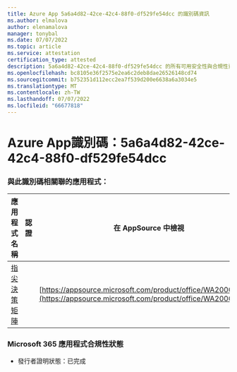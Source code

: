 ```yaml
---
title: Azure App 5a6a4d82-42ce-42c4-88f0-df529fe54dcc 的識別碼資訊
ms.author: elmalova
author: elenamalova
manager: tonybal
ms.date: 07/07/2022
ms.topic: article
ms.service: attestation
certification_type: attested
description: 5a6a4d82-42ce-42c4-88f0-df529fe54dcc 的所有可用安全性與合規性資訊。
ms.openlocfilehash: bc8105e36f2575e2ea6c2deb8dae26526148cd74
ms.sourcegitcommit: b752351d112ecc2ea7f539d200e6638a6a3034e5
ms.translationtype: MT
ms.contentlocale: zh-TW
ms.lasthandoff: 07/07/2022
ms.locfileid: "66677818"
---
```

# <a name="azure-app-id-5a6a4d82-42ce-42c4-88f0-df529fe54dcc"></a>Azure App識別碼：5a6a4d82-42ce-42c4-88f0-df529fe54dcc


### <a name="apps-associated-with-this-id"></a>與此識別碼相關聯的應用程式：
| **應用程式名稱** | **認證** | **在 AppSource 中檢視** |
|--------------|---------------|-----------------------|
| [指尖決策矩陣](../forward/WA200004070.md) |  | [https://appsource.microsoft.com/product/office/WA200004070](https://appsource.microsoft.com/product/office/WA200004070) |

### <a name="microsoft-365-app-compliance-status"></a>Microsoft 365 應用程式合規性狀態
- 發行者證明狀態：已完成
